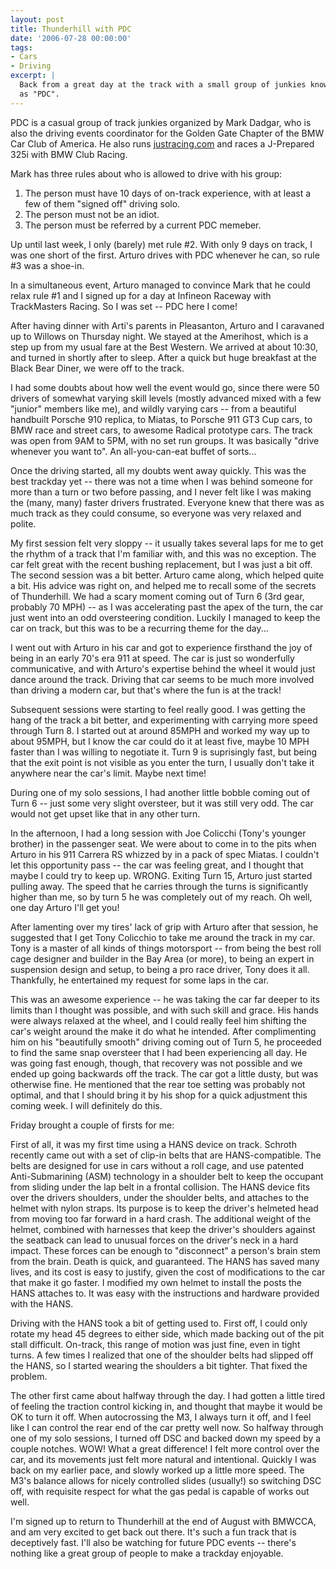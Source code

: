 ```yaml
---
layout: post
title: Thunderhill with PDC
date: '2006-07-28 00:00:00'
tags:
- Cars
- Driving
excerpt: |
  Back from a great day at the track with a small group of junkies known
  as "PDC".
---
```


PDC is a casual group of track junkies organized by Mark Dadgar, who is also
the driving events coordinator for the Golden Gate Chapter of the BMW Car Club
of America. He also runs <a href='http://justracing.com/'>justracing.com</a>
and races a J-Prepared 325i with BMW Club Racing.

Mark has three rules about who is allowed to drive with his group:

<ol> 
<li>The person must have 10 days of on-track experience, with at least a few of them
"signed off" driving solo.  </li>
<li>The person must not be an idiot.  </li>
<li>The person must be referred by a current PDC memeber.  </li>
</ol> 
Up until last week, I only (barely) met rule #2.  With only 9 days on track, I
was one short of the first.  Arturo drives with PDC whenever he can, so rule #3
was a shoe-in.

In a simultaneous event, Arturo managed to convince Mark that he could relax
rule #1 and I signed up for a day at Infineon Raceway with TrackMasters Racing.
So I was set -- PDC here I come!

After having dinner with Arti's parents in Pleasanton, Arturo and I caravaned
up to Willows on Thursday night. We stayed at the Amerihost, which is a step
up from my usual fare at the Best Western. We arrived at about 10:30, and
turned in shortly after to sleep. After a quick but huge breakfast at the
Black Bear Diner, we were off to the track.

I had some doubts about how well the event would go, since there were 50
drivers of somewhat varying skill levels (mostly advanced mixed with a few
"junior" members like me), and wildly varying cars -- from a beautiful
handbuilt Porsche 910 replica, to Miatas, to Porsche 911 GT3 Cup cars, to BMW
race and street cars, to awesome Radical prototype cars. The track was open
from 9AM to 5PM, with no set run groups. It was basically "drive whenever you
want to". An all-you-can-eat buffet of sorts...

Once the driving started, all my doubts went away quickly. This was the best
trackday yet -- there was not a time when I was behind someone for more than a
turn or two before passing, and I never felt like I was making the (many, many)
faster drivers frustrated. Everyone knew that there was as much track as
they could consume, so everyone was very relaxed and polite.

My first session felt very sloppy -- it usually takes several laps for me to
get the rhythm of a track that I'm familiar with, and this was no exception.
The car felt great with the recent bushing replacement, but I was just a bit
off. The second session was a bit better. Arturo came along, which helped
quite a bit. His advice was right on, and helped me to recall some of the
secrets of Thunderhill. We had a scary moment coming out of Turn 6 (3rd gear,
probably 70 MPH) -- as I was accelerating past the apex of the turn, the car
just went into an odd oversteering condition. Luckily I managed to keep the
car on track, but this was to be a recurring theme for the day...

I went out with Arturo in his car and got to experience firsthand the joy of
being in an early 70's era 911 at speed. The car is just so wonderfully
communicative, and with Arturo's expertise behind the wheel it would just dance
around the track. Driving that car seems to be much more involved than driving
a modern car, but that's where the fun is at the track!

Subsequent sessions were starting to feel really good. I was getting the hang
of the track a bit better, and experimenting with carrying more speed through
Turn 8. I started out at around 85MPH and worked my way up to about 95MPH, but
I know the car could do it at least five, maybe 10 MPH faster than I was
willing to negotiate it. Turn 9 is suprisingly fast, but being that the exit
point is not visible as you enter the turn, I usually don't take it anywhere
near the car's limit. Maybe next time!

During one of my solo sessions, I had another little bobble coming out of Turn
6 -- just some very slight oversteer, but it was still very odd. The car would
not get upset like that in any other turn.

In the afternoon, I had a long session with Joe Colicchi (Tony's younger
brother) in the passenger seat. We were about to come in to the pits when
Arturo in his 911 Carrera RS whizzed by in a pack of spec Miatas. I couldn't
let this opportunity pass -- the car was feeling great, and I thought that
maybe I could try to keep up. WRONG. Exiting Turn 15, Arturo just started
pulling away. The speed that he carries through the turns is significantly
higher than me, so by turn 5 he was completely out of my reach. Oh well, one
day Arturo I'll get you!

After lamenting over my tires' lack of grip with Arturo after that session, he
suggested that I get Tony Colicchio to take me around the track in my car.
Tony is a master of all kinds of things motorsport -- from being the best roll
cage designer and builder in the Bay Area (or more), to being an expert in
suspension design and setup, to being a pro race driver, Tony does it all.
Thankfully, he entertained my request for some laps in the car.

This was an awesome experience -- he was taking the car far deeper to its
limits than I thought was possible, and with such skill and grace. His hands
were always relaxed at the wheel, and I could really feel him shifting the
car's weight around the make it do what he intended. After complimenting him
on his "beautifully smooth" driving coming out of Turn 5, he proceeded to find
the same snap oversteer that I had been experiencing all day. He was going
fast enough, though, that recovery was not possible and we ended up going
backwards off the track. The car got a little dusty, but was otherwise fine.
He mentioned that the rear toe setting was probably not optimal, and that I
should bring it by his shop for a quick adjustment this coming week. I will
definitely do this.

Friday brought a couple of firsts for me:

First of all, it was my first time using a HANS device on track. Schroth
recently came out with a set of clip-in belts that are HANS-compatible. The
belts are designed for use in cars without a roll cage, and use patented
Anti-Submarining (ASM) technology in a shoulder belt to keep the occupant from
sliding under the lap belt in a frontal collision. The HANS device fits over
the drivers shoulders, under the shoulder belts, and attaches to the helmet
with nylon straps. Its purpose is to keep the driver's helmeted head from
moving too far forward in a hard crash. The additional weight of the helmet,
combined with harnesses that keep the driver's shoulders against the seatback
can lead to unusual forces on the driver's neck in a hard impact. These
forces can be enough to "disconnect" a person's brain stem from the brain.
Death is quick, and guaranteed. The HANS has saved many lives, and its cost
is easy to justify, given the cost of modifications to the car that make it
go faster. I modified my own helmet to install the posts the HANS attaches
to. It was easy with the instructions and hardware provided with the HANS.

Driving with the HANS took a bit of getting used to. First off, I could only
rotate my head 45 degrees to either side, which made backing out of the pit
stall difficult. On-track, this range of motion was just fine, even in tight
turns. A few times I realized that one of the shoulder belts had slipped off
the HANS, so I started wearing the shoulders a bit tighter. That fixed the
problem.

The other first came about halfway through the day. I had gotten a little
tired of feeling the traction control kicking in, and thought that maybe it
would be OK to turn it off. When autocrossing the M3, I always turn it off,
and I feel like I can control the rear end of the car pretty well now. So
halfway through one of my solo sessions, I turned off DSC and backed down my
speed by a couple notches. WOW! What a great difference! I felt more
control over the car, and its movements just felt more natural and
intentional. Quickly I was back on my earlier pace, and slowly worked up a
little more speed. The M3's balance allows for nicely controlled slides
(usually!) so switching DSC off, with requisite respect for what the gas
pedal is capable of works out well.

I'm signed up to return to Thunderhill at the end of August with BMWCCA, and am
very excited to get back out there. It's such a fun track that is deceptively
fast. I'll also be watching for future PDC events -- there's nothing like a
great group of people to make a trackday enjoyable.

